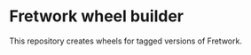 Fretwork wheel builder
======================

This repository creates wheels for tagged versions of Fretwork.
